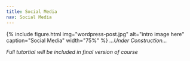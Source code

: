 ```yaml
---
title: Social Media
nav: Social Media
---
```

{% include figure.html img="wordpress-post.jpg" alt="intro image here" caption="Social Media" width="75%" %}
*...Under Construction...*

*Full tutortial will be included in final version of course*
